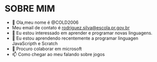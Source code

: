 # SOBRE MIM
- 👋 Ola,meu nome é @COLD2006
- Meu email de contato é rodriguez.silva@escola.pr.gov.br
- 👀 Eu estou interessado em aprender e programar novas linguagens.
- 🌱 Eu estou aprendendo recentemente a programar linguagen JavaScripth e Scratch 
- 💞️ Procuro colaborar em microsoft
- 📫 Como chegar ao meu falando sobre jogos

<!---
COLD2006/COLD2006 is a ✨ special ✨ repository because its `README.md` (this file) appears on your GitHub profile.
You can click the Preview link to take a look at your changes.
--->
